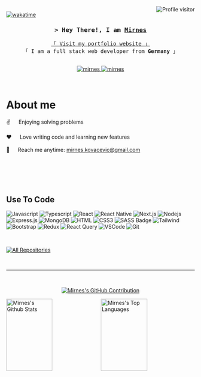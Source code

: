 

<a href="https://komarev.com/ghpvc/?username=Mirnessss">
  <img align="right" src="https://komarev.com/ghpvc/?username=Mirnessss&label=Visitors&color=0e75b6&style=flat" alt="Profile visitor" />
</a>


[![wakatime](https://wakatime.com/badge/user/eebb3dd8-d9b2-40de-9b88-6fd6cac99dbc.svg)](https://wakatime.com/@eebb3dd8-d9b2-40de-9b88-6fd6cac99dbc)

<!-- Intro  -->
<h3 align="center">
        <samp>&gt; Hey There!, I am
                <b><a target="_blank" href="https://mirnes-dev.com">Mirnes</a></b>
        </samp>
</h3>


<p align="center"> 
  <samp>
    <a href="https://mirnes-dev.netlify.app">「 Visit my portfolio website 」</a>
    <br>
    「 I am a full stack web developer from <b>Germany</b> 」
    <br>
    <br>
  </samp>
</p>

<p align="center">
 <a href="https://mirnes-dev.com" target="blank">
  <img src="https://img.shields.io/badge/Website-DC143C?style=for-the-badge&logo=medium&logoColor=white" alt="mirnes" />
 </a>
 <a href="https://www.linkedin.com/in/mirnes-kovacevic/" target="_blank">
  <img src="https://img.shields.io/badge/LinkedIn-0077B5?style=for-the-badge&logo=linkedin&logoColor=white" alt="mirnes"/>
 </a>


</p>
<br />

<!-- About Section -->
 # About me
 
<p>

  
 ✌️ &emsp; Enjoying solving problems <br/><br/>
 ❤️ &emsp; Love writing code and learning new features<br/><br/>
 📧 &emsp; Reach me anytime: mirnes.kovacevic@gmail.com<br/><br/>


</p>

<br/>
<br/>
<br/>

## Use To Code

![Javascript](https://img.shields.io/badge/Javascript-F0DB4F?style=for-the-badge&labelColor=black&logo=javascript&logoColor=F0DB4F)
![Typescript](https://img.shields.io/badge/Typescript-007acc?style=for-the-badge&labelColor=black&logo=typescript&logoColor=007acc)
![React](https://img.shields.io/badge/-React-61DBFB?style=for-the-badge&labelColor=black&logo=react&logoColor=61DBFB)
![React Native](https://img.shields.io/badge/React_Native-20232A?style=for-the-badge&logo=react&logoColor=61DAFB)
![Next.js](https://img.shields.io/badge/next.js-000000?style=for-the-badge&logo=nextdotjs&logoColor=white)
![Nodejs](https://img.shields.io/badge/Nodejs-3C873A?style=for-the-badge&labelColor=black&logo=node.js&logoColor=3C873A)
![Express.js](https://img.shields.io/badge/Express.js-000000?style=for-the-badge&logo=express&logoColor=white)
![MongoDB](https://img.shields.io/badge/MongoDB-4EA94B?style=for-the-badge&logo=mongodb&logoColor=white)
![HTML](https://img.shields.io/badge/HTML5-E34F26?style=for-the-badge&logo=html5&logoColor=white)
![CSS3](https://img.shields.io/badge/CSS3-1572B6?style=for-the-badge&logo=css3&logoColor=white)
![SASS Badge](https://img.shields.io/badge/Sass-CC6699?style=for-the-badge&logo=sass&logoColor=white)
![Tailwind](https://img.shields.io/badge/Tailwind_CSS-092749?style=for-the-badge&logo=tailwindcss&logoColor=06B6D4&labelColor=000000)
![Bootstrap](https://img.shields.io/badge/Bootstrap-563D7C?style=for-the-badge&logo=bootstrap&logoColor=white)
![Redux](https://img.shields.io/badge/Redux-593D88?style=for-the-badge&logo=redux&logoColor=white)
![React Query](https://img.shields.io/badge/-React_Query-FF4154?style=for-the-badge&logo=react%20query&logoColor=white)
![VSCode](https://img.shields.io/badge/Visual_Studio-0078d7?style=for-the-badge&logo=visual%20studio&logoColor=white)
![Git](https://img.shields.io/badge/Git-F05032?style=for-the-badge&logo=git&logoColor=white)

<br/>



<p align="left">
  <a href="https://github.com/Mirnessss?tab=repositories" target="_blank"><img alt="All Repositories" title="All Repositories" src="https://img.shields.io/badge/-All%20Repos-2962FF?style=for-the-badge&logo=koding&logoColor=white"/></a>
</p>

<br/>
<hr/>
<br/>

<p align="center">
  <a href="https://github.com/Mirnessss">
    <img src="https://github-profile-summary-cards.vercel.app/api/cards/profile-details?username=Mirnessss&theme=radical" alt="Mirnes's GitHub Contribution"/>
  </a>
</p>

<a> 
    <a href="https://github.com/Mirnessss"><img alt="Mirnes's Github Stats" src="https://denvercoder1-github-readme-stats.vercel.app/api?username=Mirnessss&show_icons=true&count_private=true&theme=react&border_color=7F3FBF&bg_color=0D1117&title_color=F85D7F&icon_color=F8D866" height="192px" width="49.5%"/></a>
  <a href="https://github.com/Mirnessss"><img alt="Mirnes's Top Languages" src="https://denvercoder1-github-readme-stats.vercel.app/api/top-langs/?username=Mirnessss&langs_count=8&layout=compact&theme=react&border_color=7F3FBF&bg_color=0D1117&title_color=F85D7F&icon_color=F8D866" height="192px" width="49.5%"/></a>
  <br/>
</a>
